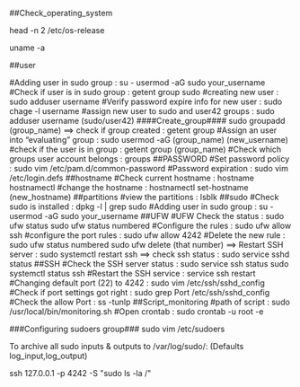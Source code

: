 ##Check_operating_system

head -n 2 /etc/os-release

uname -a

##user

#Adding user in sudo group :
su -
usermod -aG sudo your_username
#Check if user is in sudo group :
getent group sudo
#creating new user :
sudo adduser username 
#Verify password expire info for new user :
sudo chage -l username
#assign new user to sudo and user42 groups :
sudo adduser username (sudo/user42)
####Create_group####
sudo groupadd (group_name)
==> check if group created : getent group
#Assign an user into “evaluating” group :
sudo usermod -aG (group_name) (new_username)
#check if the user is in group :
getent group (group_name)
#Check which groups user account belongs :
groups
##PASSWORD
#Set password policy :
sudo vim /etc/pam.d/common-password
#Password expiration :
sudo vim /etc/login.defs
##hostname
#Check current hostname :
hostname
hostnamectl
#change the hostname :
hostnamectl set-hostname (new_hostname)
##partitions
#view the partitions :
lsblk
##sudo
#Check sudo is installed :
dpkg -l | grep sudo
#Adding user in sudo group :
su -
usermod -aG sudo your_username
##UFW
#UFW Check the status :
sudo ufw status
sudo ufw status numbered
#Configure the rules :
sudo ufw allow ssh
#configure the port rules :
sudo ufw allow 4242
#Delete the new rule :
sudo ufw status numbered
sudo ufw delete (that number)
==> Restart SSH server : sudo systemctl restart ssh
==> check ssh status : sudo service sshd status
##SSH
#Check the SSH server status :
sudo service ssh status
sudo systemctl status ssh
#Restart the SSH service :
service ssh restart
#Changing default port (22) to 4242 :
sudo vim /etc/ssh/sshd_config
#Check if port settings got right :
sudo grep Port /etc/ssh/sshd_config
#Check the allow Port :
ss -tunlp
##Script_monitoring
#path of script :
sudo /usr/local/bin/monitoring.sh
#Open crontab :
sudo crontab -u root -e


###Configuring sudoers group###
sudo vim /etc/sudoers

To archive all sudo inputs & outputs to /var/log/sudo/: (Defaults        log_input,log_output)

ssh 127.0.0.1 -p 4242 -S "sudo ls -la /"

